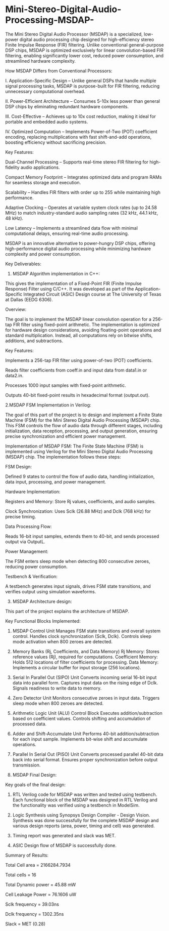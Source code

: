 # Mini-Stereo-Digital-Audio-Processing-MSDAP-
The Mini Stereo Digital Audio Processor (MSDAP) is a specialized, low-power digital audio processing chip designed for high-efficiency stereo Finite Impulse Response (FIR) filtering. Unlike conventional general-purpose DSP chips, MSDAP is optimized exclusively for linear convolution-based FIR filtering, enabling significantly lower cost, reduced power consumption, and streamlined hardware complexity.

How MSDAP Differs from Conventional Processors:

I. Application-Specific Design – Unlike general DSPs that handle multiple signal processing tasks, MSDAP is purpose-built for FIR filtering, reducing unnecessary computational overhead.

II. Power-Efficient Architecture – Consumes 5-10x less power than general DSP chips by eliminating redundant hardware components.

III. Cost-Effective – Achieves up to 10x cost reduction, making it ideal for portable and embedded audio systems.

IV. Optimized Computation – Implements Power-of-Two (POT) coefficient encoding, replacing multiplications with fast shift-and-add operations, boosting efficiency without sacrificing precision.

Key Features:

Dual-Channel Processing – Supports real-time stereo FIR filtering for high-fidelity audio applications.

Compact Memory Footprint – Integrates optimized data and program RAMs for seamless storage and execution.

Scalability – Handles FIR filters with order up to 255 while maintaining high performance.

Adaptive Clocking – Operates at variable system clock rates (up to 24.58 MHz) to match industry-standard audio sampling rates (32 kHz, 44.1 kHz, 48 kHz).

Low Latency – Implements a streamlined data flow with minimal computational delays, ensuring real-time audio processing.

MSDAP is an innovative alternative to power-hungry DSP chips, offering high-performance digital audio processing while minimizing hardware complexity and power consumption. 


Key Deliverables:

1. MSDAP Algorithm implementation in C++:
   
This gives the implementation of a Fixed-Point FIR (Finite Impulse Response) Filter using C/C++. It was developed as part of the Application-Specific Integrated Circuit (ASIC) Design course at The University of Texas at Dallas (EEDG 6306).

Overview:

The goal is to implement the MSDAP linear convolution operation for a 256-tap FIR filter using fixed-point arithmetic. The implementation is optimized for hardware design considerations, avoiding floating-point operations and standard multiplication. Instead, all computations rely on bitwise shifts, additions, and subtractions.

Key Features:

Implements a 256-tap FIR filter using power-of-two (POT) coefficients.

Reads filter coefficients from coeff.in and input data from data1.in or data2.in.

Processes 1000 input samples with fixed-point arithmetic.

Outputs 40-bit fixed-point results in hexadecimal format (output.out).



2.MSDAP FSM Implementation in Verilog:

The goal of this part of the project is to design and implement a Finite State Machine (FSM) for the Mini Stereo Digital Audio Processing (MSDAP) chip. This FSM controls the flow of audio data through different stages, including initialization, data reception, processing, and output generation, ensuring precise synchronization and efficient power management.

Implementation of MSDAP FSM:
The Finite State Machine (FSM) is implemented using Verilog for the Mini Stereo Digital Audio Processing (MSDAP) chip. The implementation follows these steps:

FSM Design:

Defined 9 states to control the flow of audio data, handling initialization, data input, processing, and power management.

Hardware Implementation:

Registers and Memory: Store Rj values, coefficients, and audio samples.

Clock Synchronization: Uses Sclk (26.88 MHz) and Dclk (768 kHz) for precise timing.

Data Processing Flow:

Reads 16-bit input samples, extends them to 40-bit, and sends processed output via OutputL.

Power Management:

The FSM enters sleep mode when detecting 800 consecutive zeroes, reducing power consumption.

Testbench & Verification:

A testbench generates input signals, drives FSM state transitions, and verifies output using simulation waveforms.


3. MSDAP Architecture design:
   
This part of the project explains the architecture of MSDAP. 

Key Functional Blocks Implemented:

1. MSDAP Control Unit
Manages FSM state transitions and overall system control.
Handles clock synchronization (Sclk, Dclk).
Controls sleep mode activation when 800 zeroes are detected.

2. Memory Banks (Rj, Coefficients, and Data Memory)
Rj Memory: Stores reference values (Rj), required for computations.
Coefficient Memory: Holds 512 locations of filter coefficients for processing.
Data Memory: Implements a circular buffer for input storage (256 locations).

4. Serial In Parallel Out (SIPO) Unit
Converts incoming serial 16-bit input data into parallel form.
Captures input data on the rising edge of Dclk.
Signals readiness to write data to memory.

5. Zero Detector Unit
Monitors consecutive zeroes in input data.
Triggers sleep mode when 800 zeroes are detected.

6. Arithmetic Logic Unit (ALU) Control Block
Executes addition/subtraction based on coefficient values.
Controls shifting and accumulation of processed data.

7. Adder and Shift-Accumulate Unit
Performs 40-bit addition/subtraction for each input sample.
Implements bit-wise shift and accumulate operations.

8. Parallel In Serial Out (PISO) Unit
Converts processed parallel 40-bit data back into serial format.
Ensures proper synchronization before output transmission.


4. MSDAP Final Design:

Key goals of the final design:

1. RTL Verilog code for MSDAP was written and tested using testbench.
Each functional block of the MSDAP was designed in RTL Verilog and the functionality was verified using a testbench in ModelSim.

2. Logic Synthesis using Synopsys Design Compiler - Design Vision.
Synthesis was done successfully for the complete MSDAP design and various design reports (area, power, timing and cell) was generated.

3. Timing report was generated and slack was MET.

4. ASIC Design flow of MSDAP is successfully done.

Summary of Results:

Total Cell area = 2166284.7934

Total cells = 16

Total Dynamic power = 45.88 mW

Cell Leakage Power = 76.1606 uW

Sclk frequency = 39.03ns 

Dclk frequency = 1302.35ns

Slack = MET (0.28)

